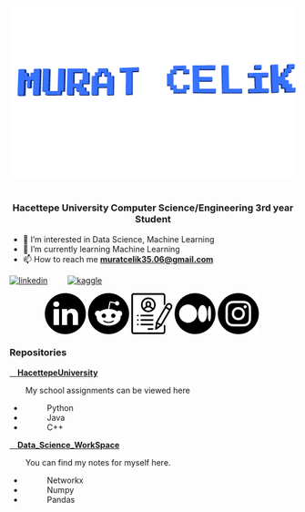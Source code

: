 <p align="center">
  <img width="600" height="300" src="https://github.com/MuratCelik3506/MuratCelik3506/blob/main/name.gif">
</p>
<h1 align="center"></h1>
<h3 align="center">Hacettepe University Computer Science/Engineering 3rd year Student </h3>

- 👀 I’m interested in Data Science, Machine Learning
- 🌱 I’m currently learning Machine Learning
- 📫 How to reach me **muratcelik35.06@gmail.com**

<a href="https://www.linkedin.com/in/muratcelik35/"><img src="https://upload.wikimedia.org/wikipedia/commons/8/80/LinkedIn_Logo_2013.svg" alt="linkedin" height="40" width="100"/></a> 
&nbsp; &nbsp; &nbsp; &nbsp;
<a href="https://www.kaggle.com/muratcelik35"><img src="https://miro.medium.com/max/1336/1*A6F1FuQRwjHN9kmL2VY2sw.png" alt="kaggle" height="40" width="100"/></a>

<div style=" width: 380px; height: 72px; margin: auto;">
  <a href="https://www.linkedin.com/in/muratcelik35/"><img src="img/linkedin.png"
          style="height: 72px; width: 72px;"></a>
  <a href="https://github.com/MuratCelik3506"><img src="img/github.png"
          style="height: 72px; width: 72px;"></a>
  <a href="https://raw.githubusercontent.com/MuratCelik3506/muratcelik3506.github.io/gh-pages/Murat_Celik_CV.pdf"><img src="img/resume.png" style="height: 72px; width: 72px;"></a>
  <a href="https://medium.com/@muratcelik35-06"><img src="img/medium.png"
          style="height: 72px; width: 72px;"></a>
  <a href="https://www.instagram.com/murat.celik.8197/"><img src="img/insta.png"
          style="height: 72px; width: 72px;"></a>
</div>




<h3> Repositories</h3>
<a href="https://github.com/MuratCelik3506/HacettepeUniversity"><b>&emsp;HacettepeUniversity</b></a>
<p>&emsp;&emsp;My school assignments can be viewed here </p>
<ul>
  <li>&emsp;&emsp;&emsp;Python</li>
  <li>&emsp;&emsp;&emsp;Java</li>
  <li>&emsp;&emsp;&emsp;C++</li>
</ul>


<a href="https://github.com/MuratCelik3506/Data_Science_WorkSpace"><b>&emsp;Data_Science_WorkSpace</b></a>
<p>&emsp;&emsp;You can find my notes for myself here.  </p>
<ul>
  <li>&emsp;&emsp;&emsp;Networkx</li>
  <li>&emsp;&emsp;&emsp;Numpy</li>
  <li>&emsp;&emsp;&emsp;Pandas</li>
</ul>


